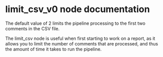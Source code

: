 # limit_csv_v0 node documentation

The default value of 2 limits the pipeline processing to the first two comments in the CSV file.

The limit_csv node is useful when first starting to work on a report, as it allows you to limit the number of comments that are processed, and thus the amount of time it takes to run the pipeline.
